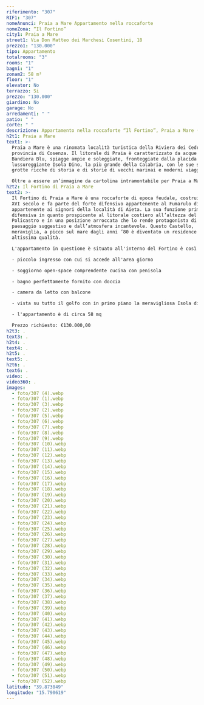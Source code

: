 ```yaml
---
riferimento: "307"
RIF1: "307"
nomeAnunci: Praia a Mare Appartamento nella roccaforte
nomeZona: “Il Fortino”
city1: Praia a Mare
street1: Via Don Matteo dei Marchesi Cosentini, 18
prezzo1: "130.000"
tipo: Appartamento
totalrooms: "3"
rooms: "1"
bagni: "1"
zonam2: 58 m²
floor: "1"
elevator: No
terrazzo: Si
prezzo: "130.000"
giardino: No
garage: No
arredamenti: " "
patio: " "
corte: " "
descrizione: Appartamento nella roccaforte “Il Fortino”, Praia a Mare (CS)
h2t1: Praia a Mare
text1: >-
  Praia a Mare è una rinomata località turistica della Riviera dei Cedri, in
  provincia di Cosenza. Il litorale di Praia è caratterizzato da acque da
  Bandiera Blu, spiagge ampie e soleggiate, fronteggiate dalla placida e
  lussureggiante Isola Dino, la più grande della Calabria, con le sue suggestive
  grotte ricche di storia e di storie di vecchi marinai e moderni viaggiatori.

  Oltre a essere un’immagine da cartolina intramontabile per Praia a Mare, l’Isola è anche un vero e proprio paradiso per chi ama le immersioni e lo snorkelling, con fondali ricchi di pesce azzurro e gorgonie, frontoni vertiginosi e grotte incantate come la grotta Azzurra, dai colori intensi e cangianti; la grotta del Leone e quella del Prete, per via delle evocative formazioni rocciose che le caratterizzano; o ancora la grotta delle Sardine, dove è possibile osservare numerosi banchi di pesci, e quella delle Cascate, per via delle incredibili stalattiti di rocce rosa
h2t2: Il Fortino di Praia a Mare
text2: >-
  Il Fortino di Praia a Mare è una roccaforte di epoca feudale, costruita nel
  XVI secolo e fa parte del forte difensivo appartenente al Fumarulo di Praia
  appartenente ai signori della località di Aieta. La sua funzione primaria era
  difensiva in quanto prospicente al litorale costiero all’altezza del golfo di
  Policastro e in una posizione arroccata che lo rende protagonista di un
  paesaggio suggestivo e dall’atmosfera incantevole. Questo Castello,
  meraviglia, a picco sul mare dagli anni ’80 è diventato un residence di
  altissima qualità.

  L'appartamento in questione è situato all'interno del Fortino è così composto:

  - piccolo ingresso con cui si accede all'area giorno

  - soggiorno open-space comprendente cucina con penisola

  - bagno perfettamente fornito con doccia

  - camera da letto con balcone

  - vista su tutto il golfo con in primo piano la meravigliosa Isola di Dino

  - l'appartamento è di circa 58 mq

  Prezzo richiesto: €130.000,00
h2t3: .
text3: .
h2t4: .
text4: .
h2t5: .
text5: .
h2t6: .
text6: .
video: .
video360: .
images:
  - foto/307 (4).webp
  - foto/307 (1).webp
  - foto/307 (3).webp
  - foto/307 (2).webp
  - foto/307 (5).webp
  - foto/307 (6).webp
  - foto/307 (7).webp
  - foto/307 (8).webp
  - foto/307 (9).webp
  - foto/307 (10).webp
  - foto/307 (11).webp
  - foto/307 (12).webp
  - foto/307 (13).webp
  - foto/307 (14).webp
  - foto/307 (15).webp
  - foto/307 (16).webp
  - foto/307 (17).webp
  - foto/307 (18).webp
  - foto/307 (19).webp
  - foto/307 (20).webp
  - foto/307 (21).webp
  - foto/307 (22).webp
  - foto/307 (23).webp
  - foto/307 (24).webp
  - foto/307 (25).webp
  - foto/307 (26).webp
  - foto/307 (27).webp
  - foto/307 (28).webp
  - foto/307 (29).webp
  - foto/307 (30).webp
  - foto/307 (31).webp
  - foto/307 (32).webp
  - foto/307 (33).webp
  - foto/307 (34).webp
  - foto/307 (35).webp
  - foto/307 (36).webp
  - foto/307 (37).webp
  - foto/307 (38).webp
  - foto/307 (39).webp
  - foto/307 (40).webp
  - foto/307 (41).webp
  - foto/307 (42).webp
  - foto/307 (43).webp
  - foto/307 (44).webp
  - foto/307 (45).webp
  - foto/307 (46).webp
  - foto/307 (47).webp
  - foto/307 (48).webp
  - foto/307 (49).webp
  - foto/307 (50).webp
  - foto/307 (51).webp
  - foto/307 (52).webp
latitude: "39.873049"
longitude: "15.790619"
---
```

